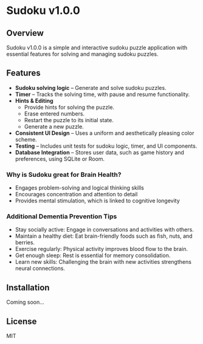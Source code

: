 # Sudoku v1.0.0

## Overview

Sudoku v1.0.0 is a simple and interactive sudoku puzzle application with essential features for solving and managing sudoku puzzles.

## Features

- **Sudoku solving logic** – Generate and solve sudoku puzzles.
- **Timer** – Tracks the solving time, with pause and resume functionality.
- **Hints & Editing**  
  - Provide hints for solving the puzzle.  
  - Erase entered numbers.  
  - Restart the puzzle to its initial state.  
  - Generate a new puzzle.  
- **Consistent UI Design** – Uses a uniform and aesthetically pleasing color scheme.  
- **Testing** – Includes unit tests for sudoku logic, timer, and UI components.  
- **Database Integration** – Stores user data, such as game history and preferences, using SQLite or Room.  

### Why is Sudoku great for Brain Health?
- Engages problem-solving and logical thinking skills
- Encourages concentration and attention to detail
- Provides mental stimulation, which is linked to cognitive longevity

### Additional Dementia Prevention Tips
- Stay socially active: Engage in conversations and activities with others.
- Maintain a healthy diet: Eat brain-friendly foods such as fish, nuts, and berries.
- Exercise regularly: Physical activity improves blood flow to the brain.
- Get enough sleep: Rest is essential for memory consolidation.
- Learn new skills: Challenging the brain with new activities strengthens neural connections.

## Installation

Coming soon...

## License

MIT
